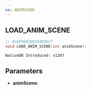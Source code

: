 ```yaml
---
ns: ANIMSCENE
---
```

## LOAD_ANIM_SCENE

```c
// 0xAF068580194D9DC7
void LOAD_ANIM_SCENE(int animScene);
```

```
NativeDB Introduced: v1207
```

## Parameters
* **animScene**:
